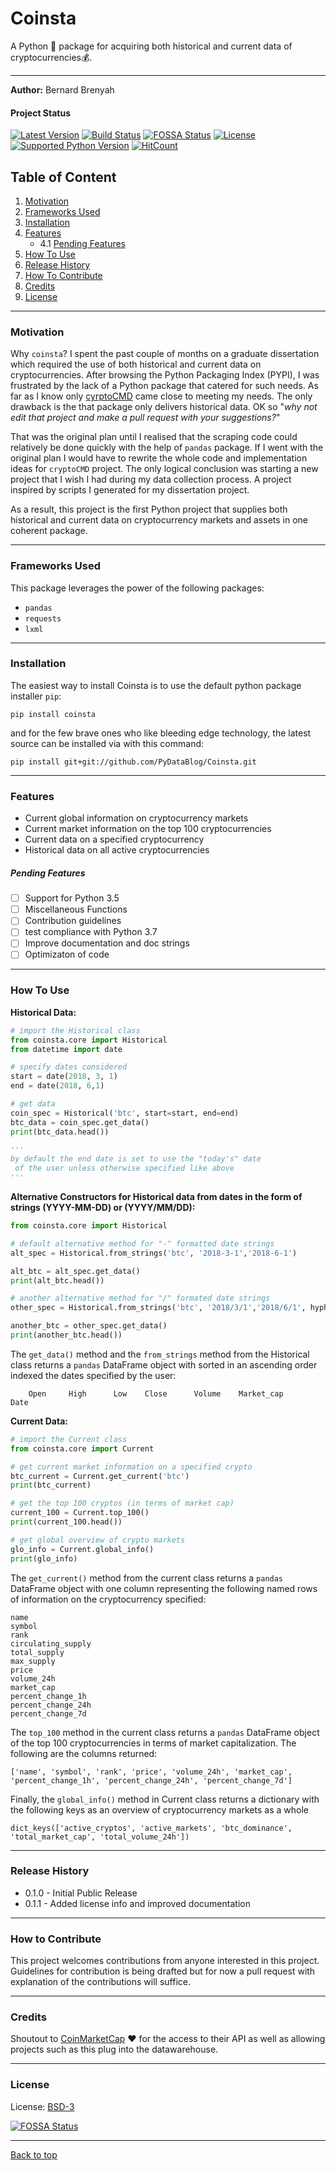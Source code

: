 # Coinsta
A Python :snake: package for acquiring both historical and current data of cryptocurrencies:moneybag:.
___

**Author:** Bernard Brenyah
#### Project Status
[![Latest Version](https://pypip.in/version/coinsta/badge.svg)](https://pypi.python.org/pypi/coinsta/)
[![Build Status](https://www.travis-ci.org/PyDataBlog/Coinsta.svg?branch=master)](https://www.travis-ci.org/PyDataBlog/Coinsta)
[![FOSSA Status](https://app.fossa.io/api/projects/git%2Bgithub.com%2FPyDataBlog%2FCoinsta.svg?type=shield)](https://app.fossa.io/projects/git%2Bgithub.com%2FPyDataBlog%2FCoinsta?ref=badge_shield)
[![License](https://pypip.in/license/coinsta/badge.svg)](https://pypi.python.org/pypi/coinsta/)
[![Supported Python Version](https://pypip.in/py_versions/coinsta/badge.svg)](https://pypi.python.org/pypi/coinsta/)
[![HitCount](http://hits.dwyl.io/PyDataBlog/Coinsta.svg)](http://hits.dwyl.io/PyDataBlog/Coinsta)

## Table of Content
1. [Motivation](#motivation) 
2. [Frameworks Used](#frameworks-used)
3. [Installation](#installation)
4. [Features](#features)
    - 4.1 [Pending Features](#pending-features)
5. [How To Use](#how-to-use)
6. [Release History](#release-history)
7. [How To Contribute](#how-to-contribute)
8. [Credits](#credits)
9. [License](#license)
___
### Motivation
Why `coinsta`?
I spent the past couple of months on a graduate dissertation which required the use of both historical and current data on cryptocurrencies. After browsing the Python Packaging Index (PYPI), I was frustrated by the lack of a Python package that catered for such needs. As far as I know only [cyrptoCMD](https://github.com/guptarohit/cryptoCMD) came close to meeting my needs. The only drawback is the that package only delivers historical data. OK so "*why not edit that project and make a pull request with your suggestions?*"

That was the original plan until I realised that the scraping code could relatively be done quickly with the help of `pandas` package. If I went with the original plan I would have to rewrite the whole code and implementation ideas for `cryptoCMD` project. The only logical conclusion was starting a new project that I wish I had during my data collection process. A project inspired by scripts I generated for my dissertation project.

As a result, this project is the first Python project that supplies both historical and current data on cryptocurrency markets and assets in one coherent package.
____

### Frameworks Used
This package leverages the power of the following packages:
- `pandas`
- `requests`
- `lxml`
___
### Installation
The easiest way to install Coinsta is to use the default python package installer `pip`:

```
pip install coinsta
```

and for the few brave ones who like bleeding edge technology, the latest source can be installed via with this command:

```
pip install git+git://github.com/PyDataBlog/Coinsta.git
```
___
### Features
- Current global information on cryptocurrency markets
- Current market information on the top 100 cryptocurrencies
- Current data on a specified cryptocurrency 
- Historical data on all active cryptocurrencies

##### Pending Features
- [ ] Support for Python 3.5
- [ ] Miscellaneous Functions
- [ ] Contribution guidelines
- [ ] test compliance with Python 3.7
- [ ] Improve documentation and doc strings
- [ ] Optimizaton of code
___

### How To Use
**Historical Data:**
```py
# import the Historical class
from coinsta.core import Historical
from datetime import date

# specify dates considered
start = date(2018, 3, 1)
end = date(2018, 6,1)

# get data
coin_spec = Historical('btc', start=start, end=end)
btc_data = coin_spec.get_data()
print(btc_data.head())

'''
by default the end date is set to use the "today's" date
 of the user unless otherwise specified like above
'''
```
**Alternative Constructors for Historical data from dates in the form of strings (YYYY-MM-DD) or (YYYY/MM/DD):**

```py
from coinsta.core import Historical

# default alternative method for "-" formatted date strings
alt_spec = Historical.from_strings('btc', '2018-3-1','2018-6-1')

alt_btc = alt_spec.get_data()
print(alt_btc.head())

# another alternative method for "/" formated date strings
other_spec = Historical.from_strings('btc', '2018/3/1','2018/6/1', hyphen=True)

another_btc = other_spec.get_data()
print(another_btc.head())

```

The `get_data()` method and the `from_strings` method from the Historical class returns a `pandas` DataFrame object with sorted in an ascending order indexed the dates specified by the user:

```
    Open     High      Low    Close      Volume    Market_cap
Date
```
**Current Data:**
```py
# import the Current class 
from coinsta.core import Current

# get current market information on a specified crypto
btc_current = Current.get_current('btc')
print(btc_current)

# get the top 100 cryptos (in terms of market cap)
current_100 = Current.top_100()
print(current_100.head())

# get global overview of crypto markets
glo_info = Current.global_info()
print(glo_info)


```
The `get_current()` method from the current class returns a `pandas` DataFrame object with one column representing the following named rows of information on the cryptocurrency specified:

```
name                    
symbol               
rank                 
circulating_supply 
total_supply        
max_supply              
price                   
volume_24h          
market_cap          
percent_change_1h          
percent_change_24h         
percent_change_7d    
```
The `top_100` method in the current class returns a `pandas` DataFrame object of the top 100 cryptocurrencies in terms of market capitalization. The following are the columns returned:

```
['name', 'symbol', 'rank', 'price', 'volume_24h', 'market_cap', 'percent_change_1h', 'percent_change_24h', 'percent_change_7d']
```

Finally, the `global_info()` method in Current class returns a dictionary with the following keys as an overview of cryptocurrency markets as a whole

```
dict_keys(['active_cryptos', 'active_markets', 'btc_dominance', 'total_market_cap', 'total_volume_24h'])
```
___
### Release History
- 0.1.0  - Initial Public Release
- 0.1.1  - Added license info and improved documentation 
___
### How to Contribute
This project welcomes contributions from anyone interested in this project. Guidelines for contribution is being drafted but for now a pull request with explanation of the contributions will suffice.
___
### Credits
Shoutout to [CoinMarketCap]() :heart: for the access to their API as well as allowing projects such as this plug into the datawarehouse.
___
### License
License: [BSD-3](https://github.com/PyDataBlog/Coinsta/blob/master/LICENSE) 

[![FOSSA Status](https://app.fossa.io/api/projects/git%2Bgithub.com%2FPyDataBlog%2FCoinsta.svg?type=large)](https://app.fossa.io/projects/git%2Bgithub.com%2FPyDataBlog%2FCoinsta?ref=badge_large)
___
[Back to top](#table-of-content)